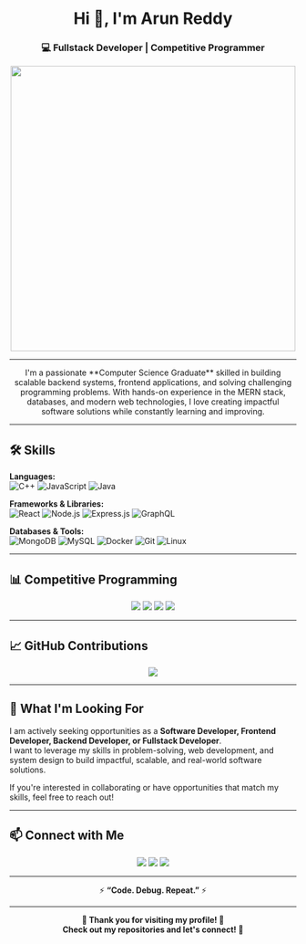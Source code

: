<h1 align="center">Hi 👋, I'm Arun Reddy</h1>
<h3 align="center">💻 Fullstack Developer | Competitive Programmer</h3>

<p align="center">
  <img src="https://media.giphy.com/media/qgQUggAC3Pfv687qPC/giphy.gif" width="500" />
</p>

---

<p align="center">
I'm a passionate **Computer Science Graduate** skilled in building scalable backend systems, frontend applications, and solving challenging programming problems.  
With hands-on experience in the MERN stack, databases, and modern web technologies, I love creating impactful software solutions while constantly learning and improving.  
</p>

---

## 🛠️ Skills  

<p align="center">
  
**Languages:**  
![C++](https://img.shields.io/badge/C++-00599C?style=for-the-badge&logo=cplusplus&logoColor=white) 
![JavaScript](https://img.shields.io/badge/JavaScript-F7DF1E?style=for-the-badge&logo=javascript&logoColor=black) 
![Java](https://img.shields.io/badge/Java-007396?style=for-the-badge&logo=java&logoColor=white)  

**Frameworks & Libraries:**  
![React](https://img.shields.io/badge/React-20232A?style=for-the-badge&logo=react&logoColor=61DAFB) 
![Node.js](https://img.shields.io/badge/Node.js-339933?style=for-the-badge&logo=node.js&logoColor=white) 
![Express.js](https://img.shields.io/badge/Express.js-000000?style=for-the-badge&logo=express&logoColor=white) 
![GraphQL](https://img.shields.io/badge/GraphQL-E10098?style=for-the-badge&logo=graphql&logoColor=white)  

**Databases & Tools:**  
![MongoDB](https://img.shields.io/badge/MongoDB-4EA94B?style=for-the-badge&logo=mongodb&logoColor=white) 
![MySQL](https://img.shields.io/badge/MySQL-005C84?style=for-the-badge&logo=mysql&logoColor=white) 
![Docker](https://img.shields.io/badge/Docker-2496ED?style=for-the-badge&logo=docker&logoColor=white) 
![Git](https://img.shields.io/badge/Git-F05032?style=for-the-badge&logo=git&logoColor=white) 
![Linux](https://img.shields.io/badge/Linux-FCC624?style=for-the-badge&logo=linux&logoColor=black)  

</p>

---

## 📊 Competitive Programming  

<p align="center">
  <a href="https://leetcode.com/u/arunreddyverelly2003/"><img src="https://img.shields.io/badge/LeetCode-FFA116?style=for-the-badge&logo=leetcode&logoColor=white" /></a>
  <a href="https://www.codechef.com/users/arunreddy241"><img src="https://img.shields.io/badge/CodeChef-5B4638?style=for-the-badge&logo=codechef&logoColor=white" /></a>
  <a href="https://codeforces.com/profile/_enjoy"><img src="https://img.shields.io/badge/Codeforces-1F8ACB?style=for-the-badge&logo=codeforces&logoColor=white" /></a>
  <a href="https://www.geeksforgeeks.org/user/arunreddyverelly2003/"><img src="https://img.shields.io/badge/GeeksforGeeks-2F8D46?style=for-the-badge&logo=geeksforgeeks&logoColor=white" /></a>
</p>

---

## 📈 GitHub Contributions  

<p align="center">
  <img src="https://github-readme-streak-stats.herokuapp.com?user=ArunReddy99-ux&theme=radical&hide_border=true" />
</p>

---

## 🔭 What I'm Looking For  

I am actively seeking opportunities as a **Software Developer, Frontend Developer, Backend Developer, or Fullstack Developer**.  
I want to leverage my skills in problem-solving, web development, and system design to build impactful, scalable, and real-world software solutions.  

If you're interested in collaborating or have opportunities that match my skills, feel free to reach out!  

---

## 📫 Connect with Me  

<p align="center">
  <a href="mailto:arunreddyverelly2003@gmail.com"><img src="https://img.shields.io/badge/Email-D14836?style=for-the-badge&logo=gmail&logoColor=white" /></a>
  <a href="https://www.linkedin.com/in/arunreddy2003/"><img src="https://img.shields.io/badge/LinkedIn-0077B5?style=for-the-badge&logo=linkedin&logoColor=white" /></a>
  <a href="https://github.com/ArunReddy99-ux"><img src="https://img.shields.io/badge/GitHub-100000?style=for-the-badge&logo=github&logoColor=white" /></a>
</p>

---

<p align="center">⚡ <strong>“Code. Debug. Repeat.”</strong> ⚡</p>  

---

<p align="center"> 
  <strong>🙏 Thank you for visiting my profile! 🚀 <br/>
  Check out my repositories and let's connect! 🤝</strong>  
</p>
